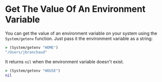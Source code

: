 # Get The Value Of An Environment Variable

You can get the value of an environment variable on your system using the
`System/getenv` function. Just pass it the environment variable as a string:

```clojure
> (System/getenv "HOME")
"/Users/jbranchaud"
```

It returns `nil` when the environment variable doesn't exist.

```clojure
> (System/getenv "HOUSE")
nil
```
